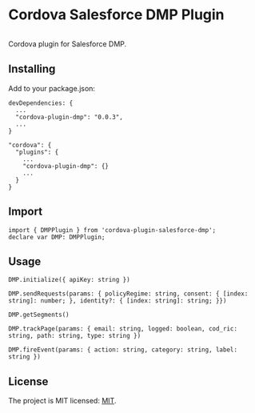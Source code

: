 # Cordova Salesforce DMP Plugin

[![<okode>](https://circleci.com/gh/okode/cordova-plugin-salesforce-dmp.svg?style=svg)](https://app.circleci.com/pipelines/github/okode/cordova-plugin-salesforce-dmp)

Cordova plugin for Salesforce DMP.

## Installing

Add to your package.json:

```
devDependencies: {
  ...
  "cordova-plugin-dmp": "0.0.3",
  ...
}
```

```
"cordova": {
  "plugins": {
    ...
    "cordova-plugin-dmp": {}
    ...
  }
}
```

## Import

```
import { DMPPlugin } from 'cordova-plugin-salesforce-dmp';
declare var DMP: DMPPlugin;
```

## Usage

```
DMP.initialize({ apiKey: string })
```

```
DMP.sendRequests(params: { policyRegime: string, consent: { [index: string]: number; }, identity?: { [index: string]: string; }})
```

```
DMP.getSegments()
```

```
DMP.trackPage(params: { email: string, logged: boolean, cod_ric: string, path: string, type: string })
```

```
DMP.fireEvent(params: { action: string, category: string, label: string })
```

## License

The project is MIT licensed: [MIT](https://opensource.org/licenses/MIT).
